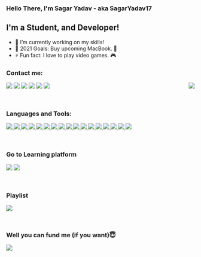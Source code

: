### Hello There, I'm Sagar Yadav - aka SagarYadav17

## I'm a Student, and Developer!

- 🔭 I’m currently working on my skills!
- 🥅 2021 Goals: Buy upcoming MacBook. 🍎
- ⚡ Fun fact: I love to play video games. 🎮

### Contact me:

[<img src="https://img.shields.io/badge/Hashnode-2962FF?style=for-the-badge&logo=hashnode&logoColor=white" />][hashnode]
[<img src="https://img.shields.io/badge/Microsoft_Outlook-0078D4?style=for-the-badge&logo=microsoft-outlook&logoColor=white" />][outlook]
[<img src="https://img.shields.io/badge/ProtonMail-8B89CC?style=for-the-badge&logo=protonmail&logoColor=white" />][protonmail]
[<img src="https://img.shields.io/badge/Twitter-1DA1F2?style=for-the-badge&logo=twitter&logoColor=white" />][twitter]
[<img src="https://img.shields.io/badge/LinkedIn-0077B5?style=for-the-badge&logo=linkedin&logoColor=white" />][linkedin]
[<img src="https://img.shields.io/badge/Reddit-FF4500?style=for-the-badge&logo=reddit&logoColor=white" />][reddit]
<img align="right" src="https://github-readme-stats.vercel.app/api/top-langs/?username=sagaryadav17&theme=dark" />


<br />

### Languages and Tools:
[
<img src="https://img.shields.io/badge/Python-FFD43B?style=for-the-badge&logo=python&logoColor=darkgreen" />
<img src="https://img.shields.io/badge/PostgreSQL-316192?style=for-the-badge&logo=postgresql&logoColor=white" />
<img src="https://img.shields.io/badge/MongoDB-4EA94B?style=for-the-badge&logo=mongodb&logoColor=white" />
<img src="https://img.shields.io/badge/Django-092E20?style=for-the-badge&logo=django&logoColor=white" />
<img src="https://img.shields.io/badge/DJANGO-REST-ff1709?style=for-the-badge&logo=django&logoColor=white&color=ff1709&labelColor=gray" />
<img src="https://img.shields.io/badge/fastapi-109989?style=for-the-badge&logo=FASTAPI&logoColor=white" />
<img src="https://img.shields.io/badge/Flask-000000?style=for-the-badge&logo=flask&logoColor=white" />
<img src="https://img.shields.io/badge/Docker-2CA5E0?style=for-the-badge&logo=docker&logoColor=white" />
<img src="https://img.shields.io/badge/conda-342B029.svg?&style=for-the-badge&logo=anaconda&logoColor=white" />
<img src="https://img.shields.io/badge/Git-F05032?style=for-the-badge&logo=git&logoColor=white" />
<img src="https://img.shields.io/badge/Heroku-430098?style=for-the-badge&logo=heroku&logoColor=white" />
<img src="https://img.shields.io/badge/GitHub_Actions-2088FF?style=for-the-badge&logo=github-actions&logoColor=white" />
<img src="https://img.shields.io/badge/Brave-FF1B2D?style=for-the-badge&logo=Brave&logoColor=white" />
<img src="https://img.shields.io/badge/Linux-FCC624?style=for-the-badge&logo=linux&logoColor=black" />
<img src="https://img.shields.io/badge/mac%20os-000000?style=for-the-badge&logo=apple&logoColor=white" />
<img src="https://img.shields.io/badge/Visual_Studio_Code-0078D4?style=for-the-badge&logo=visual%20studio%20code&logoColor=white" />
<img src="https://img.shields.io/badge/VIM-%2311AB00.svg?&style=for-the-badge&logo=vim&logoColor=white" />
][garbage]

<br />

### Go to Learning platform


[<img src="https://img.shields.io/badge/free%20code%20camp-27273D?style=for-the-badge&logo=freecodecamp&logoColor=white" />][freecodecamp]
[<img src="https://img.shields.io/badge/YouTube-FF0000?style=for-the-badge&logo=youtube&logoColor=white" />][youtube]



<br />

### Playlist


[<img src="https://img.shields.io/badge/Spotify-1ED760?&style=for-the-badge&logo=spotify&logoColor=white">][spotify]

<br />

### Well you can fund me (if you want)😇


[<img src="https://img.shields.io/badge/Buy_Me_A_Coffee-FFDD00?style=for-the-badge&logo=buy-me-a-coffee&logoColor=black" />][buymeacoffee]


[hashnode]: https://sagaryadav17.hashnode.dev/
[outlook]: mailto:sagaryadav17@outlook.com
[protonmail]: mailto:yadavsagar17@protonmail.com
[twitter]: https://twitter.com/deadwaist
[linkedin]: https://linkedin.com/in/sagaryadav17
[reddit]: https://www.reddit.com/user/deadwaist
[buymeacoffee]: https://www.buymeacoffee.com/sagaryadav
[spotify]: https://open.spotify.com/user/ex7t01ji4bwpbg08xc57sk2ra?si=zuF_lAJyQ_27pzCmRusqUg&utm_source=copy-link&dl_branch=1
[freecodecamp]: https://www.freecodecamp.org/news/
[youtube]: https://youtube.com
[garbage]: #
